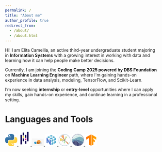 ```yaml
---
permalink: /
title: "About me"
author_profile: true
redirect_from: 
  - /about/
  - /about.html
---
```


Hi! I am Elita Camellia, an active third-year undergraduate student majoring in **Information Systems** with a growing interest in working with data and learning how it can help people make better decisions.

Currently, I am joining the **Coding Camp 2025 powered by DBS Foundation** on **Machine Learning Engineer** path, where I'm gaining hands-on experience in data analysis, modeling, TensorFlow, and Scikit-Learn.

 I’m now seeking **internship** or **entry-level** opportunities where I can apply my skills, gain hands-on experience, and continue learning in a professional setting.

# Languages and Tools
<p>
  <a href="https://www.python.org/" target="_blank">
    <img src="/images/python-logo.png" alt="Python" width="40">
  </a>
  <a href="https://pandas.pydata.org/" target="_blank">
    <img src="/images/pandas-logo.png" alt="Pandas" width="40">
  </a>
  <a href="https://scikit-learn.org/" target="_blank">
    <img src="/images/sklearn-logo.png" alt="Scikit-learn" width="40">
  </a>
  <a href="https://numpy.org/" target="_blank">
    <img src="/images/numpy-logo.png" alt="NumPy" width="40">
  </a>
  <a href="https://matplotlib.org/" target="_blank">
    <img src="/images/matplotlib-logo.png" alt="Matplotlib" width="40">
  </a>
  <a href="https://seaborn.pydata.org/" target="_blank">
    <img src="/images/seaborn-logo.png" alt="Seaborn" width="40">
  </a>
  <a href="https://www.tensorflow.org/" target="_blank">
    <img src="/images/tf-logo.png" alt="TensorFlow" width="40">
  </a>
</p>
